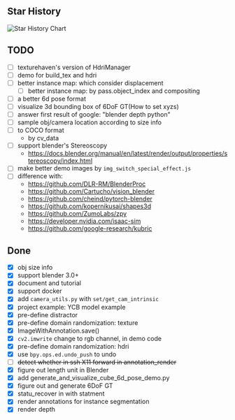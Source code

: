 ## Star History

![Star History Chart](https://api.star-history.com/svg?repos=diyer22/bpycv,DLR-RM/BlenderProc,ZumoLabs/zpy,google-research/kubric&type=Date)

## TODO
- [ ] texturehaven's version of HdriManager
- [ ] demo for build_tex and hdri
- [ ] better instance map: which consider displacement
    - [ ] better instance map: by pass.object_index and compositing
- [ ] a better 6d pose format
- [ ] visualize 3d bounding box of 6DoF GT(How to set xyzs)
- [ ] answer first result of google: "blender depth python"
- [ ] sample obj/camera location according to size info
- [ ] to COCO format
    - by cv_data
- [ ] support blender's Stereoscopy
    - https://docs.blender.org/manual/en/latest/render/output/properties/stereoscopy/index.html
- [ ] make better demo images by `img_switch_special_effect.js`
- [ ] difference with:
    - https://github.com/DLR-RM/BlenderProc
    - https://github.com/Cartucho/vision_blender
    - https://github.com/cheind/pytorch-blender
    - https://github.com/kopernikusai/shapes3d
    - https://github.com/ZumoLabs/zpy
    - https://developer.nvidia.com/isaac-sim
    - https://github.com/google-research/kubric

## Done
- [x] obj size info
- [x] support blender 3.0+
- [x] document and tutorial
- [x] support docker
- [x] add `camera_utils.py` with `set/get_cam_intrinsic`
- [x] project example: YCB model example
- [x] pre-define distractor
- [x] pre-define domain randomization: texture
- [x] ImageWithAnnotation.save()
- [x] `cv2.imwrite` change to rgb channel, in demo code
- [x] pre-define domain randomization: hdri
- [x] use `bpy.ops.ed.undo_push` to undo
- [ ] ~~detect whether in ssh X11 forward in annotation_render~~
- [x] figure out length unit in Blender
- [x] add generate_and_visualize_cube_6d_pose_demo.py
- [x] figure out and generate 6DoF GT
- [x] statu_recover in with statment
- [x] render annotations for instance segmentation
- [x] render depth
